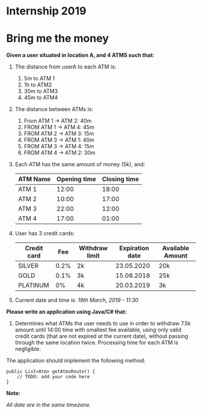 # Internship 2019

<h1>Bring me the money</h1>

**Given a user situated in location A, and 4 ATMS such that:**
1. The distance from userA to each ATM is:
    1. 5m to ATM 1
    2. 1h to ATM2
    3. 30m to ATM3
    4. 45m to ATM4
2. The distance between ATMs is:
    1. From ATM 1 -> ATM 2: 40m
    3. FROM ATM 1 -> ATM 4: 45m
    4. FROM ATM 2 -> ATM 3: 15m
    5. FROM ATM 3 -> ATM 1: 40m
    6. FROM ATM 3 -> ATM 4: 15m
    7. FROM ATM 4 -> ATM 2: 30m

3. Each ATM has the same amount of money (5k), and:

    | ATM Name | Opening time | Closing time |
    |----------|--------------|--------------|
    | ATM 1    | 12:00        | 18:00        |
    | ATM 2    | 10:00        | 17:00        |
    | ATM 3    | 22:00        | 12:00        |
    | ATM 4    | 17:00        | 01:00        |

4. User has 3 credit cards:

    | Credit card | Fee  | Withdraw limit | Expiration date| Available Amount |
    |-------------|------|----------------|----------------|------------------|
    | SILVER      | 0.2% | 2k             | 23.05.2020     | 20k              |
    | GOLD        | 0.1% | 3k             | 15.08.2018     | 25k              |
    | PLATINUM    | 0%   | 4k             | 20.03.2019     | 3k               |

5. Current date and time is: *19th March, 2019 - 11:30*

**Please write an application using Java/C# that:**
1. Determines what ATMs the user needs to use in order to withdraw 7.5k amount until 14:00 time with smallest fee available,
using only valid credit cards (that are not expired at the current date),
without passing through the same location twice.
Processing time for each ATM is negligible.

The application should implement the following method:

    public List<Atm> getAtmsRoute() {
        // TODO: add your code here
    }


**Note:**

*All date are in the same timezone.*

